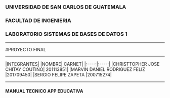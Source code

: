 ### UNIVERSIDAD DE SAN CARLOS DE GUATEMALA
### FACULTAD DE INGENIERIA
### LABORATORIO SISTEMAS DE BASES DE DATOS 1
- - - -
#PROYECTO FINAL
- - - -
|INTEGRANTES|
|NOMBRE| CARNET|
|:----:|:----:|
|CHRISTTOPHER JOSE CHITAY COUTIÑO| 201113851|
|MARVIN DANIEL RODRIGUEZ FELIZ |201709450|
|SERGIO FELIPE ZAPETA |200715274|
- - - -
#### MANUAL TECNICO APP EDUCATIVA

